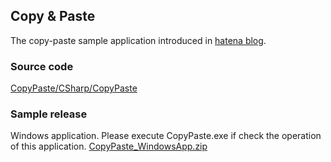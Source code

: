 ## Copy & Paste
The copy-paste sample application introduced in [hatena blog](https://ponta-memo.hatenablog.com/entry/2025/06/16/030545).
### Source code
[CopyPaste/CSharp/CopyPaste](https://github.com/pontaGC/Samples/tree/main/CopyPaste/CSharp/CopyPaste)
### Sample release
Windows application. Please execute CopyPaste.exe if check the operation of this application.
[CopyPaste_WindowsApp.zip](https://github.com/pontaGC/Samples/blob/main/CopyPaste/CSharp/CopyPaste/bin/Release/CopyPaste_WindowsApp.zip)
